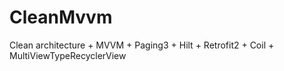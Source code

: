 # CleanMvvm
Clean architecture + MVVM + Paging3 + Hilt + Retrofit2 + Coil + MultiViewTypeRecyclerView
